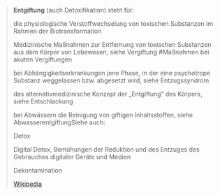 > **Entgiftung** (auch Detoxifikation) steht für:
>
> 
>
> die physiologische Verstoffwechselung von toxischen Substanzen im Rahmen der Biotransformation
>
> Medizinische Maßnahmen zur Entfernung von toxischen Substanzen aus dem Körper von Lebewesen, siehe Vergiftung #Maßnahmen bei akuten Vergiftungen
>
> bei Abhängigkeitserkrankungen jene Phase, in der eine psychotrope Substanz weggelassen bzw. abgesetzt wird, siehe Entzugssyndrom
>
> das alternativmedizinische Konzept der „Entgiftung“ des Körpers, siehe Entschlackung
>
> bei Abwässern die Reinigung von giftigen Inhaltsstoffen, siehe AbwasserentgiftungSiehe auch:
>
> 
>
> Detox
>
> Digital Detox, Bemühungen der Reduktion und des Entzuges des Gebrauches digitaler Geräte und Medien
>
> Dekontamination
>
> [Wikipedia](https://de.wikipedia.org/wiki/Entgiftung)